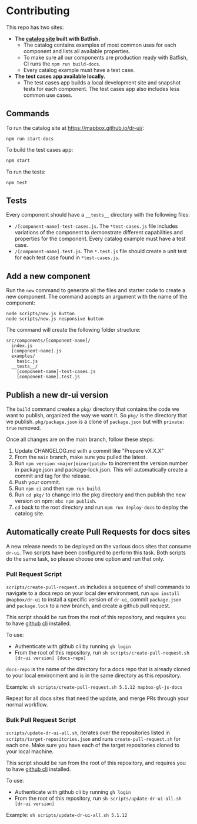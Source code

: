 # Contributing

This repo has two sites:

- **The [catalog site](https://mapbox.github.io/dr-ui/) built with Batfish.**
  - The catalog contains examples of most common uses for each component and lists all available properties.
  - To make sure all our components are production ready with Batfish, CI runs the `npm run build-docs`.
  - Every catalog example must have a test case.
- **The test cases app available locally.**
  - The test cases app builds a local development site and snapshot tests for each component. The test cases app also includes less common use cases.

## Commands

To run the catalog site at https://mapbox.github.io/dr-ui/:

```
npm run start-docs
```

To build the test cases app:

```bash
npm start
```

To run the tests:

```
npm test
```

## Tests

Every component should have a `__tests__` directory with the following files:

- `/[component-name]-test-cases.js`. The `*test-cases.js` file includes variations of the component to demonstrate different capabilities and properties for the component. Every catalog example must have a test case.
- `/[component-name].test.js`. The `*.test.js` file should create a unit test for each test case found in `*test-cases.js`.

## Add a new component

Run the `new` command to generate all the files and starter code to create a new component. The command accepts an argument with the name of the component:

```
node scripts/new.js Button
node scripts/new.js responsive button
```

The command will create the following folder structure:

```
src/components/[component-name]/
  index.js
  [component-name].js
  examples/
    basic.js
  __tests__/
    [component-name]-test-cases.js
    [component-name].test.js
```

## Publish a new dr-ui version

The `build` command creates a `pkg/` directory that contains the code we want to publish, organized the way we want it. So `pkg/` is the directory that we publish. `pkg/package.json` is a clone of `package.json` but with `private: true` removed.

Once all changes are on the main branch, follow these steps:

1. Update CHANGELOG.md with a commit like "Prepare vX.X.X"
2. From the `main` branch, make sure you pulled the latest.
3. Run `npm version <major|minor|patch>` to increment the version number in package.json and package-lock.json. This will automatically create a commit and tag for the release.
4. Push your commit.
5. Run `npm ci` and then `npm run build`.
6. Run `cd pkg/` to change into the pkg directory and then publish the new version on npm: `mbx npm publish`.
7. `cd` back to the root directory and run `npm run deploy-docs` to deploy the catalog site.

## Automatically create Pull Requests for docs sites

A new release needs to be deployed on the various docs sites that consume `dr-ui`. Two scripts have been configured to perform this task. Both scripts do the same task, so please choose one option and run that only.

### Pull Request Script

`scripts/create-pull-request.sh` includes a sequence of shell commands to navigate to a docs repo on your local dev environment, run `npm install @mapbox/dr-ui` to install a specific version of `dr-ui`, commit `package.json` and `package.lock` to a new branch, and create a github pull request.

This script should be run from the root of this repository, and requires you to have [github cli](https://cli.github.com/) installed.

To use:

- Authenticate with github cli by running `gh login`
- From the root of this repository, run `sh scripts/create-pull-request.sh [dr-ui version] [docs-repo]`

`docs-repo` is the name of the directory for a docs repo that is already cloned to your local environment and is in the same directory as this repository.

Example: `sh scripts/create-pull-request.sh 5.1.12 mapbox-gl-js-docs`

Repeat for all docs sites that need the update, and merge PRs through your normal workflow.

### Bulk Pull Request Script

`scripts/update-dr-ui-all.sh`, iterates over the repositories listed in `scripts/target-repositories.json` and runs `create-pull-request.sh` for each one. Make sure you have each of the target repositories cloned to your local machine.

This script should be run from the root of this repository, and requires you to have [github cli](https://cli.github.com/) installed.

To use:

- Authenticate with github cli by running `gh login`
- From the root of this repository, run `sh scripts/update-dr-ui-all.sh [dr-ui version]`

Example: `sh scripts/update-dr-ui-all.sh 5.1.12`
